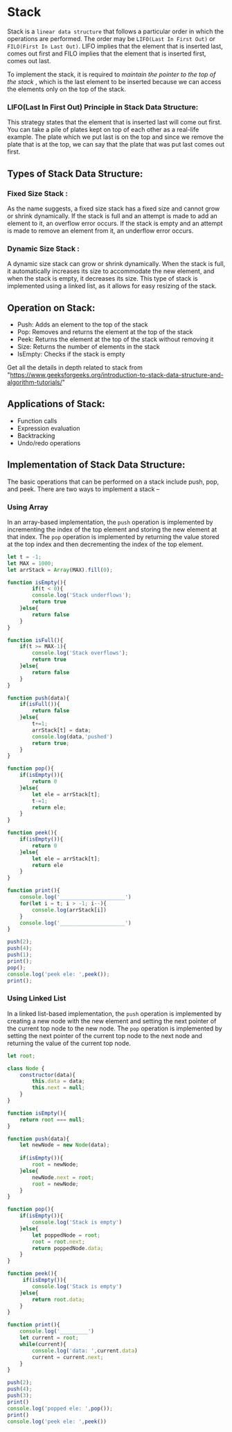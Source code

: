 # Stack 
Stack is a `linear data structure` that follows a particular order in which the operations are performed. The order may be `LIFO(Last In First Out)` or `FILO(First In Last Out)`. LIFO implies that the element that is inserted last, comes out first and FILO implies that the element that is inserted first, comes out last.

To implement the stack, it is required to *maintain the pointer to the top of the stack* , which is the last element to be inserted because we can access the elements only on the top of the stack.

### LIFO(Last In First Out) Principle in Stack Data Structure:
This strategy states that the element that is inserted last will come out first. You can take a pile of plates kept on top of each other as a real-life example. The plate which we put last is on the top and since we remove the plate that is at the top, we can say that the plate that was put last comes out first.

## Types of Stack Data Structure:
### Fixed Size Stack : 
As the name suggests, a fixed size stack has a fixed size and cannot grow or shrink dynamically. If the stack is full and an attempt is made to add an element to it, an overflow error occurs. If the stack is empty and an attempt is made to remove an element from it, an underflow error occurs.
### Dynamic Size Stack : 
A dynamic size stack can grow or shrink dynamically. When the stack is full, it automatically increases its size to accommodate the new element, and when the stack is empty, it decreases its size. This type of stack is implemented using a linked list, as it allows for easy resizing of the stack.

## Operation on Stack:
- Push: Adds an element to the top of the stack
- Pop: Removes and returns the element at the top of the stack
- Peek: Returns the element at the top of the stack without removing it
- Size: Returns the number of elements in the stack
- IsEmpty: Checks if the stack is empty

Get all the details in depth related to stack from "https://www.geeksforgeeks.org/introduction-to-stack-data-structure-and-algorithm-tutorials/"

## Applications of Stack:
- Function calls
- Expression evaluation
- Backtracking
- Undo/redo operations

## Implementation of Stack Data Structure:
The basic operations that can be performed on a stack include push, pop, and peek. There are two ways to implement a stack –

### Using Array
In an array-based implementation, the `push` operation is implemented by incrementing the index of the top element and storing the new element at that index. The `pop` operation is implemented by returning the value stored at the top index and then decrementing the index of the top element.

```javascript
let t = -1;
let MAX = 1000;
let arrStack = Array(MAX).fill(0);

function isEmpty(){
        if(t < 0){
        console.log('Stack underflows');
        return true
    }else{
        return false
    }
}

function isFull(){
    if(t >= MAX-1){
        console.log('Stack overflows');
        return true
    }else{
        return false
    }
}

function push(data){
    if(isFull()){
        return false
    }else{
        t+=1; 
        arrStack[t] = data;
        console.log(data,'pushed')
        return true;
    }
}

function pop(){
    if(isEmpty()){
        return 0
    }else{
        let ele = arrStack[t];
        t-=1;
        return ele;
    }
}

function peek(){
    if(isEmpty()){
        return 0
    }else{
        let ele = arrStack[t];
        return ele
    }
}

function print(){
    console.log('_____________________')
    for(let i = t; i > -1; i--){
        console.log(arrStack[i])
    }
    console.log('_____________________')
}

push(2);
push(4);
push(1);
print();
pop();
console.log('peek ele: ',peek());
print();
```

### Using Linked List
In a linked list-based implementation, the `push` operation is implemented by creating a new node with the new element and setting the next pointer of the current top node to the new node. The `pop` operation is implemented by setting the next pointer of the current top node to the next node and returning the value of the current top node.

```javascript
let root;

class Node {
    constructor(data){
        this.data = data;
        this.next = null;
    }
}

function isEmpty(){
    return root === null;
}

function push(data){
    let newNode = new Node(data);
    
    if(isEmpty()){
        root = newNode;
    }else{
        newNode.next = root;
        root = newNode;
    }
}

function pop(){
    if(isEmpty()){
        console.log('Stack is empty')
    }else{
        let poppedNode = root;
        root = root.next;
        return poppedNode.data;
    }
}

function peek(){
     if(isEmpty()){
        console.log('Stack is empty')
    }else{
        return root.data;
    }
}

function print(){
    console.log('_________')
    let current = root;
    while(current){
        console.log('data: ',current.data)
        current = current.next;
    }
}

push(2);
push(4);
push(3);
print()
console.log('popped ele: ',pop());
print()
console.log('peek ele: ',peek())
```
